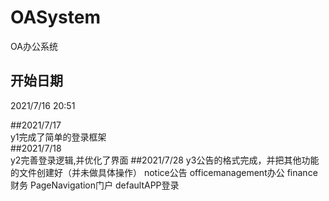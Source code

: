 # OASystem          
 OA办公系统         
## 开始日期         
2021/7/16 20:51     
                    
##2021/7/17         
y1完成了简单的登录框架     
##2021/7/18             
y2完善登录逻辑,并优化了界面 
##2021/7/28 
y3公告的格式完成，并把其他功能的文件创建好（并未做具体操作） 
notice公告  officemanagement办公 finance财务 PageNavigation门户 defaultAPP登录    
